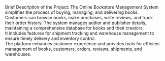Brief Description of the Project:
 The Online Bookstore Management System simplifies the process of buying, managing, and delivering books.  
 Customers can browse books, make purchases, write reviews, and track their order history. 
 The system manages author and publisher details, maintaining a comprehensive database for books and their creators.  
 It includes features for shipment tracking and warehouse management to ensure timely delivery and inventory control.  
 The platform enhances customer experience and provides tools for efficient management of books, customers, orders, reviews, shipments, and warehouses.  
